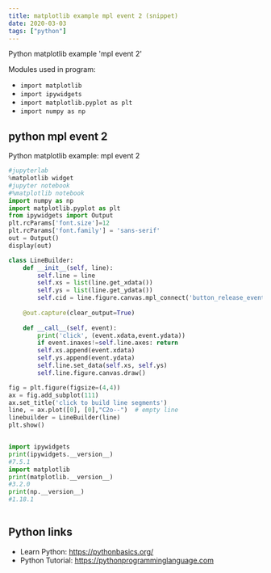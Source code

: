 ```yaml
---
title: matplotlib example mpl event 2 (snippet)
date: 2020-03-03
tags: ["python"]
---
```

Python matplotlib example 'mpl event 2'


Modules used in program: 
* `import matplotlib`
* `import ipywidgets`
* `import matplotlib.pyplot as plt`
* `import numpy as np`

## python mpl event 2

Python matplotlib example: mpl event 2

```python
#jupyterlab
%matplotlib widget
#jupyter notebook
#%matplotlib notebook
import numpy as np
import matplotlib.pyplot as plt
from ipywidgets import Output
plt.rcParams['font.size']=12
plt.rcParams['font.family'] = 'sans-serif'
out = Output()
display(out)

class LineBuilder:
    def __init__(self, line):
        self.line = line
        self.xs = list(line.get_xdata())
        self.ys = list(line.get_ydata())
        self.cid = line.figure.canvas.mpl_connect('button_release_event', self)
    
    @out.capture(clear_output=True)       
    
    def __call__(self, event):  
        print('click', (event.xdata,event.ydata))
        if event.inaxes!=self.line.axes: return
        self.xs.append(event.xdata)
        self.ys.append(event.ydata)
        self.line.set_data(self.xs, self.ys)
        self.line.figure.canvas.draw()

fig = plt.figure(figsize=(4,4))
ax = fig.add_subplot(111)
ax.set_title('click to build line segments')
line, = ax.plot([0], [0],"C2o--")  # empty line
linebuilder = LineBuilder(line)
plt.show()


import ipywidgets
print(ipywidgets.__version__)
#7.5.1
import matplotlib
print(matplotlib.__version__)
#3.2.0
print(np.__version__)
#1.18.1
 

```

## Python links

- Learn Python: https://pythonbasics.org/
- Python Tutorial: https://pythonprogramminglanguage.com
